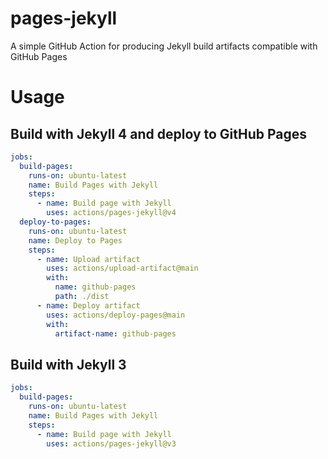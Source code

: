 # pages-jekyll
A simple GitHub Action for producing Jekyll build artifacts compatible with GitHub Pages

# Usage

## Build with Jekyll 4 and deploy to GitHub Pages

```yaml
jobs:
  build-pages:
    runs-on: ubuntu-latest
    name: Build Pages with Jekyll
    steps:
      - name: Build page with Jekyll
        uses: actions/pages-jekyll@v4
  deploy-to-pages:
    runs-on: ubuntu-latest
    name: Deploy to Pages
    steps:
      - name: Upload artifact
        uses: actions/upload-artifact@main
        with:
          name: github-pages
          path: ./dist
      - name: Deploy artifact
        uses: actions/deploy-pages@main
        with:
          artifact-name: github-pages
```

## Build with Jekyll 3

```yaml
jobs:
  build-pages:
    runs-on: ubuntu-latest
    name: Build Pages with Jekyll
    steps:
      - name: Build page with Jekyll
        uses: actions/pages-jekyll@v3
```
